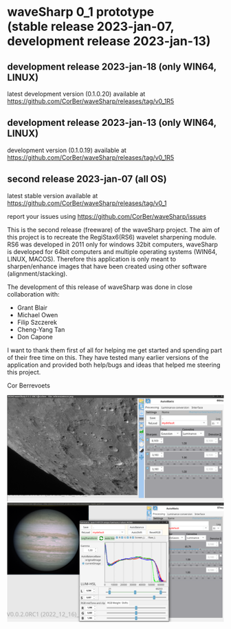 # waveSharp 0_1 prototype<br> (stable release 2023-jan-07, development release 2023-jan-13)
## development release 2023-jan-18 (only WIN64, LINUX)
latest development version (0.1.0.20) available at https://github.com/CorBer/waveSharp/releases/tag/v0_1R5

## development release 2023-jan-13 (only WIN64, LINUX)
development version (0.1.0.19) available at https://github.com/CorBer/waveSharp/releases/tag/v0_1R5

## second release 2023-jan-07 (all OS)
latest stable version available at https://github.com/CorBer/waveSharp/releases/tag/v0_1

report your issues using https://github.com/CorBer/waveSharp/issues

This is the second release (freeware) of the waveSharp project.  The aim of this project is to recreate the RegiStax6(RS6) wavelet sharpening module.  RS6 was developed in 2011 only for windows 32bit computers, waveSharp is developed for 64bit computers and multiple operating systems (WIN64, LINUX, MACOS). Therefore this application is only meant to sharpen/enhance images that have been created using other software (alignment/stacking). 

The development of this release of waveSharp was done in close collaboration with:

- Grant Blair
- Michael Owen
- Filip Szczerek
- Cheng-Yang Tan
- Don Capone

I want to thank them first of all for helping me get started and spending part of their free time on this. They have tested many earlier versions of the application and provided both help/bugs and ideas that helped me steering this project.  

Cor Berrevoets 

![](images/Screenshot%20at%202022-12-17%2009-03-24.png?raw=true)
![](images/Screenshot%20at%202022-12-17%2009-31-35.png?raw=true)

